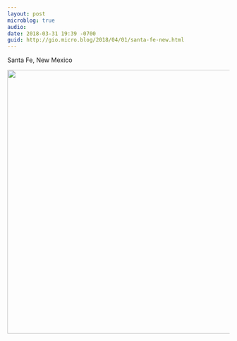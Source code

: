 ```yaml
---
layout: post
microblog: true
audio: 
date: 2018-03-31 19:39 -0700
guid: http://gio.micro.blog/2018/04/01/santa-fe-new.html
---
```

Santa Fe, New Mexico

<img src="http://microblog.stevegio.net/uploads/2018/b6b7e13687.jpg" width="600" height="599" />
